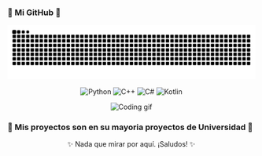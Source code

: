 ### 🌟 Mi GitHub 🌟


  <source media="(prefers-color-scheme: dark)" srcset="https://raw.githubusercontent.com/JavierLoro/JavierLoro/output/github-contribution-grid-snake-dark.svg">
  <source media="(prefers-color-scheme: light)" srcset="https://raw.githubusercontent.com/JavierLoro/JavierLoro/output/github-contribution-grid-snake.svg">
  <img alt="github contribution grid snake animation" src="https://raw.githubusercontent.com/JavierLoro/JavierLoro/output/github-contribution-grid-snake.svg">
</picture>

<div align="center">
  
![Python](https://img.shields.io/badge/Python-3776AB?style=flat&logo=python&logoColor=white)
![C++](https://img.shields.io/badge/C++-00599C?style=flat&logo=c%2B%2B&logoColor=white)
![C#](https://img.shields.io/badge/C%23-239120?style=flat&logo=c-sharp&logoColor=white)
![Kotlin](https://img.shields.io/badge/Kotlin-0095D5?style=flat&logo=kotlin&logoColor=white)
</div>

<p align="center">
  <img src="https://media.giphy.com/media/l0HlBO7eyXzSZkJri/giphy.gif" alt="Coding gif" width="400"/>

  ### 🌌 Mis proyectos son en su mayoria proyectos de Universidad 🌌
</p>



<p align="center">✨ Nada que mirar por aquí. ¡Saludos! ✨</p>
